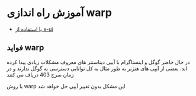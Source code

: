 # آموزش راه اندازی warp 

+ [با استفاده از x-ui](x-ui.md)

## فواید warp

در حال حاضر گوگل و اینستاگرام با آیپی دیتاسنتر های معروف مشکلات زیادی پیدا کرده اند.
 بعضی از آیپی های هتزنر به طور مثال به کل توانایی دسترسی به گوگل ندارند و در زمان سرچ 403 دریاف می کنند
 
 با روش warp این مشکل بدون تغییر آیپی حل خواهد شد
